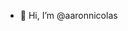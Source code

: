 - 👋 Hi, I’m @aaronnicolas
<!-- 💞️ I’m looking to collaborate on ...

--->

<!---
aaronnicolas/aaronnicolas is a ✨ special ✨ repository because its `README.md` (this file) appears on your GitHub profile.
You can click the Preview link to take a look at your changes.
--->
